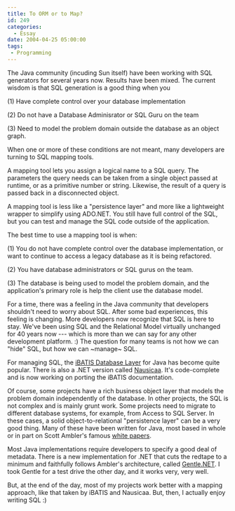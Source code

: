 ```yaml
---
title: To ORM or to Map?
id: 249
categories:
  - Essay
date: 2004-04-25 05:00:00
tags:
 - Programming
---
```


The Java community (incuding Sun itself) have been working with SQL generators for several years now. Results have been mixed. The current wisdom is that SQL generation is a good thing when you

(1) Have complete control over your database implementation

(2) Do not have a Database Adminisrator or SQL Guru on the team

(3) Need to model the problem domain outside the database as an object graph.

When one or more of these conditions are not meant, many developers are turning to SQL mapping tools.

A mapping tool lets you assign a logical name to a SQL query. The parameters the query needs can be taken from a single object passed at runtime, or as a primitive number or string. Likewise, the result of a query is passed back in a disconnected object.

A mapping tool is less like a "persistence layer" and more like a lightweight wrapper to simplify using ADO.NET. You still have full control of the SQL, but you can test and manage the SQL code outside of the application.

The best time to use a mapping tool is when:

(1) You do not have complete control over the database implementation, or want to continue to access a legacy database as it is being refactored.

(2) You have database administrators or SQL gurus on the team.

(3) The database is being used to model the problem domain, and the application's primary role is help the client use the database model.

For a time, there was a feeling in the Java community that developers shouldn't need to worry about SQL. After some bad experiences, this feeling is changing. More developers now recognize that SQL is here to stay. We've been using SQL and the Relational Model virtually unchanged for 40 years now --- which is more than we can say for any other development platform. :) The question for many teams is not how we can "hide" SQL, but how we can ~manage~ SQL.

For managing SQL, the [iBATIS Database Layer](http://ibatis.com/common/sqlmaps.html) for Java has become quite popular. There is also a .NET version called [Nausicaa](http://sourceforge.net/projects/nausicaa). It's code-complete and is now working on porting the iBATIS documentation.

Of course, some projects have a rich business object layer that models the problem domain independently of the database. In other projects, the SQL is not complex and is mainly grunt work. Some projects need to migrate to different database systems, for example, from Access to SQL Server. In these cases, a solid object-to-relational "persistence layer" can be a very good thing. Many of these have been written for Java, most based in whole or in part on Scott Ambler's famous [white papers](http://www.ambysoft.com/persistenceLayer.html).

Most Java implementations require developers to specify a good deal of metadata. There is a new implementation for .NET that cuts the redtape to a minimum and faithfully follows Ambler's architecture, called [Gentle.NET](http://www.mertner.com/projects/gentle/). I took Gentle for a test drive the other day, and it works very, very well.

But, at the end of the day, most of my projects work better with a mapping approach, like that taken by iBATIS and Nausicaa. But, then, I actually enjoy writing SQL :)